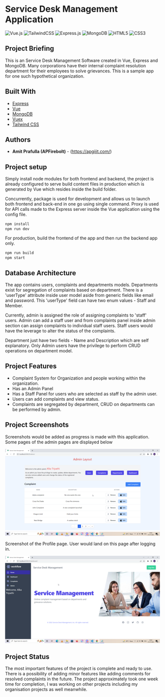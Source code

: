 # Service Desk Management Application

![Vue.js](https://img.shields.io/badge/vuejs-%2335495e.svg?style=for-the-badge&logo=vuedotjs&logoColor=%234FC08D)
![TailwindCSS](https://img.shields.io/badge/tailwindcss-%2338B2AC.svg?style=for-the-badge&logo=tailwind-css&logoColor=white)
![Express.js](https://img.shields.io/badge/express.js-%23404d59.svg?style=for-the-badge&logo=express&logoColor=%2361DAFB)
![MongoDB](https://img.shields.io/badge/MongoDB-%234ea94b.svg?style=for-the-badge&logo=mongodb&logoColor=white)
![HTML5](https://img.shields.io/badge/html5-%23E34F26.svg?style=for-the-badge&logo=html5&logoColor=white)
![CSS3](https://img.shields.io/badge/css3-%231572B6.svg?style=for-the-badge&logo=css3&logoColor=white)

## Project Briefing

This is an Service Desk Management Software created in Vue, Express and MongoDB. Many corporations have their internal complaint resolution department for their employees to solve grievances. This is a sample app for one such hypothetical organization.

## Built With

* [Express](https://expressjs.com/)
* [Vue](https://vuejs.org/)
* [MongoDB](https://www.mongodb.com/)
* [Vuex](https://vuex.vuejs.org/)
* [Tailwind CSS](https://tailwindcss.com/)

## Authors

* **Amit Prafulla (APFirebolt)** - (https://apgiiit.com/)

## Project setup

Simply install node modules for both frontend and backend, the project is already configured to serve build content files in production which is generated by Vue which resides inside the build folder.

Concurrently, package is used for development and allows us to launch both frontend and back-end in one go using single command. Proxy is used for API calls made to the Express server inside the Vue application using the config file.

```
npm install
npm run dev
```

For production, build the frontend of the app and then run the backend app only. 

```
npm run build
npm start
```

## Database Architecture

The app contains users, complaints and departments models. Departments exist for segregation of complaints based on department. There is a 'userType' attribute inside user model aside from generic fields like email and password. This 'userType' field can have two enum values - Staff and Member.

Currently, admin is assigned the role of assigning complaints to 'staff' users. Admin can add a staff user and from complaints panel inside admin section can assign complaints to individual staff users. Staff users would have the leverage to alter the status of the complaints.

Department just have two fields - Name and Description which are self explanatory. Only Admin users have the privilege to perform CRUD operations on department model.

## Project Features

- Complaint System for Organization and people working within the organization.
- Has an Admin Panel
- Has a Staff Panel for users who are selected as staff by the admin user.
- Users can add complaints and view status.
- Complaints are segregated by department, CRUD on departments can be performed by admin.

## Project Screenshots

Screenshots would be added as progress is made with this application. Some pages of the admin pages are displayed below

![alt text](./screenshots/admin.png)

Screenshot of the Profile page. User would land on this page after logging in.

![alt text](./screenshots/profile.png)

## Project Status

The most important features of the project is complete and ready to use. There is a possibility of adding minor features like adding comments for resolved complaints in the future. The project approximately took one week time for completion, I was working on other projects including my organisation projects as well meanwhile.


